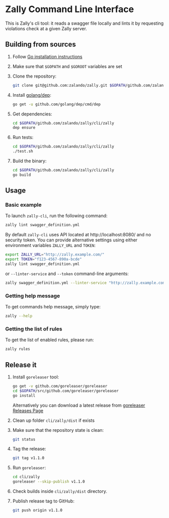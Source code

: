 # Zally Command Line Interface

This is Zally's cli tool: it reads a swagger file locally and lints it by
requesting violations check at a given Zally server.


## Building from sources

1. Follow [Go installation instructions](https://golang.org/doc/install)

1. Make sure that `$GOPATH` and `$GOROOT` variables are set

1. Clone the repository:

    ```bash
    git clone git@github.com:zalando/zally.git $GOPATH/github.com/zalando/zally
    ```

1. Install [golang/dep](https://github.com/golang/dep):

    ```bash
    go get -u github.com/golang/dep/cmd/dep
    ```

1. Get dependencies:

    ```bash
    cd $GOPATH/github.com/zalando/zally/cli/zally
    dep ensure
    ```

1. Run tests:

    ```bash
    cd $GOPATH/github.com/zalando/zally/cli/zally
    ./test.sh
    ```

1. Build the binary:

    ```bash
    cd $GOPATH/github.com/zalando/zally/cli/zally
    go build
    ```


## Usage

### Basic example

To launch `zally-cli`, run the following command:

```bash
zally lint swagger_definition.yml
```

By default `zally-cli` uses API located at http://localhost:8080/ and no security
token. You can provide alternative settings using either environment variables
`ZALLY_URL` and `TOKEN`:

```bash
export ZALLY_URL="http://zally.example.com/"
export TOKEN="f123-4567-890a-bcde"
zally lint swagger_definition.yml
```

or `--linter-service` and `--token` command-line arguments:

```bash
zally swagger_definition.yml --linter-service "http://zally.example.com/" --token "f123-4567-890a-bcde"
```

### Getting help message

To get commands help message, simply type:

```bash
zally --help
```

### Getting the list of rules

To get the list of enabled rules, please run:

```bash
zally rules
```


## Release it

1. Install `goreleaser` tool:

    ```bash
    go get -v github.com/goreleaser/goreleaser
    cd $GOPATH/src/github.com/goreleaser/goreleaser
    go install
    ```

    Alternatively you can download a latest release from [goreleaser Releases Page](https://github.com/goreleaser/goreleaser/releases)

1. Clean up folder `cli/zally/dist` if exists

1. Make sure that the repository state is clean:

    ```bash
    git status
    ```

1. Tag the release:

    ```bash
    git tag v1.1.0
    ```

1. Run `goreleaser`:

    ```bash
    cd cli/zally
    goreleaser --skip-publish v1.1.0
    ```

1. Check builds inside `cli/zally/dist` directory.

1. Publish release tag to GitHub:

    ```bash
    git push origin v1.1.0
    ```
